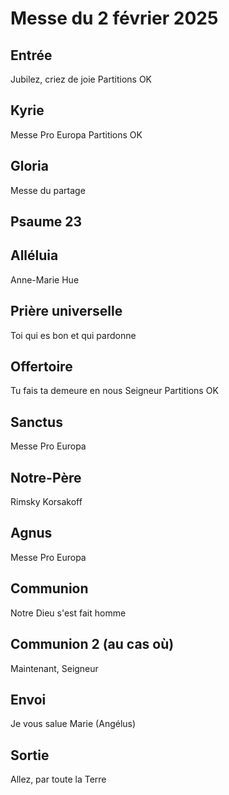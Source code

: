 # Messe du 2 février 2025

## Entrée
Jubilez, criez de joie
Partitions OK

## Kyrie
Messe Pro Europa
Partitions OK

## Gloria
Messe du partage

## Psaume 23

## Alléluia
Anne-Marie Hue

## Prière universelle
Toi qui es bon et qui pardonne

## Offertoire
Tu fais ta demeure en nous Seigneur
Partitions OK

## Sanctus
Messe Pro Europa

## Notre-Père
Rimsky Korsakoff

## Agnus
Messe Pro Europa

## Communion
Notre Dieu s'est fait homme

## Communion 2 (au cas où)
Maintenant, Seigneur

## Envoi

Je vous salue Marie (Angélus)

## Sortie

Allez, par toute la Terre